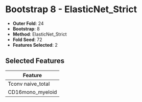 # Bootstrap 8 - ElasticNet_Strict

- **Outer Fold**: 24
- **Bootstrap**: 8
- **Method**: ElasticNet_Strict
- **Fold Seed**: 72
- **Features Selected**: 2

## Selected Features

| Feature |
|---------|
| Tconv naive_total |
| CD16mono_myeloid |
